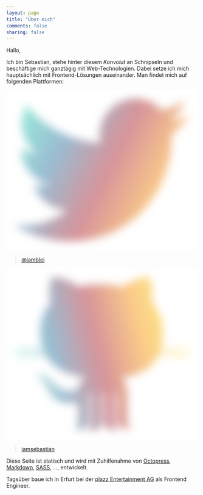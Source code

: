 ```yaml
---
layout: page
title: "Über mich"
comments: false
sharing: false
---
```


Hallo,

Ich bin Sebastian, stehe hinter diesem *Konvolut* an Schnipseln und beschäftige mich ganztägig mit Web-Technologien. Dabei setze ich mich hauptsächlich mit Frontend-Lösungen auseinander. Man findet mich auf folgenden Plattformen:

![Twitter](/images/twitter.svg "Twitter")

> [@iamblei](http://www.twitter.com/iamblei)  

![GitHub](/images/github.svg "GitHub")

> [iamsebastian](http://www.github.com/iamsebastian)  

Diese Seite ist statisch und wird mit Zuhilfenahme von [Octopress](http://www.octopress.com), [Markdown](http://daringfireball.net/projects/markdown/), [SASS](http://www.sass-lang.org), *...*, entwickelt.

Tagsüber baue ich in Erfurt bei der [plazz Entertainment AG](http://www.plazz-entertainment.com) als Frontend Engineer.